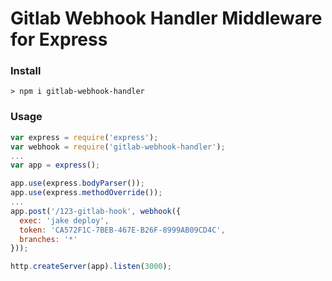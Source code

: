 # Gitlab Webhook Handler Middleware for Express

### Install

    > npm i gitlab-webhook-handler
    
### Usage

```javascript
var express = require('express');
var webhook = require('gitlab-webhook-handler');
...
var app = express();

app.use(express.bodyParser());
app.use(express.methodOverride());
...
app.post('/123-gitlab-hook', webhook({
  exec: 'jake deploy',
  token: 'CA572F1C-7BEB-467E-B26F-8999AB09CD4C',
  branches: '*'
}));

http.createServer(app).listen(3000);
```